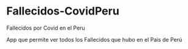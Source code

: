 # Fallecidos-CovidPeru
Fallecidos por Covid en el Peru

App que permite ver todos los Fallecidos que hubo en el Pais de Perú
